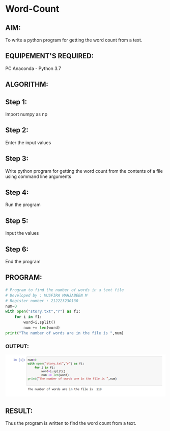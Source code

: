 # Word-Count

## AIM:

To write a python program for getting the word count from a text.

## EQUIPEMENT'S REQUIRED:

PC
Anaconda - Python 3.7

## ALGORITHM:

## Step 1:

Import numpy as np

## Step 2:

Enter the input values

## Step 3:

Write python program for getting the word count from the contents of a file using command line arguments

## Step 4:

Run the program

## Step 5:

Input the values

## Step 6:

End the program

## PROGRAM:

```python
# Program to find the number of words in a text file
# Developed by : MUSFIRA MAHJABEEN M
# Register number : 212223230130
num=0
with open("story.txt","r") as f1:
    for i in f1:
        word=i.split()
        num += len(word)
print("The number of words are in the file is ",num)
```

### OUTPUT:

![output](output.png)

## RESULT:

Thus the program is written to find the word count from a text.
